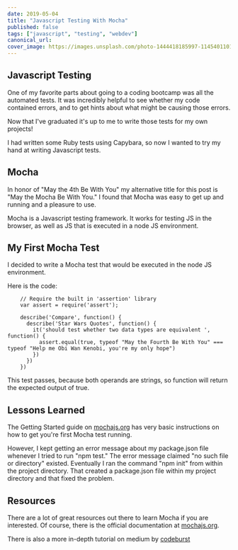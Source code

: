 ```yaml
---
date: 2019-05-04
title: "Javascript Testing With Mocha"
published: false
tags: ["javascript", "testing", "webdev"]
canonical_url:
cover_image: https://images.unsplash.com/photo-1444418185997-1145401101e0?ixlib=rb-1.2.1&ixid=eyJhcHBfaWQiOjEyMDd9&auto=format&fit=crop&w=1991&q=80
---
```


## Javascript Testing

One of my favorite parts about going to a coding bootcamp was all the automated tests. It was incredibly helpful to see whether my code contained errors, and to get hints about what might be causing those errors.

Now that I've graduated it's up to me to write those tests for my own projects!

I had written some Ruby tests using Capybara, so now I wanted to try my hand at writing Javascript tests.

## Mocha

In honor of "May the 4th Be With You" my alternative title for this post is "May the Mocha Be With You." I found that Mocha was easy to get up and running and a pleasure to use.

Mocha is a Javascript testing framework. It works for testing JS in the browser, as well as JS that is executed in a node JS environment.

## My First Mocha Test

I decided to write a Mocha test that would be executed in the node JS environment.

Here is the code:

        // Require the built in 'assertion' library
        var assert = require('assert');

        describe('Compare', function() {
          describe('Star Wars Quotes', function() {
            it('should test whether two data types are equivalent ', function() {
              assert.equal(true, typeof "May the Fourth Be With You" === typeof "Help me Obi Wan Kenobi, you're my only hope")
            })
          })
        })

This test passes, because both operands are strings, so function will return the expected output of true.

## Lessons Learned

The Getting Started guide on [mochajs.org](https://mochajs.org/#getting-started) has very basic instructions on how to get you're first Mocha test running.

However, I kept getting an error message about my package.json file whenever I tried to run "npm test." The error message claimed "no such file or directory" existed. Eventually I ran the command "npm init" from within the project directory. That created a package.json file within my project directory and that fixed the problem.

## Resources

There are a lot of great resources out there to learn Mocha if you are interested. Of course, there is the official documentation at [mochajs.org](https://mochajs.org/#getting-started).

There is also a more in-depth tutorial on medium by [codeburst](https://codeburst.io/how-to-test-javascript-with-mocha-the-basics-80132324752e)

